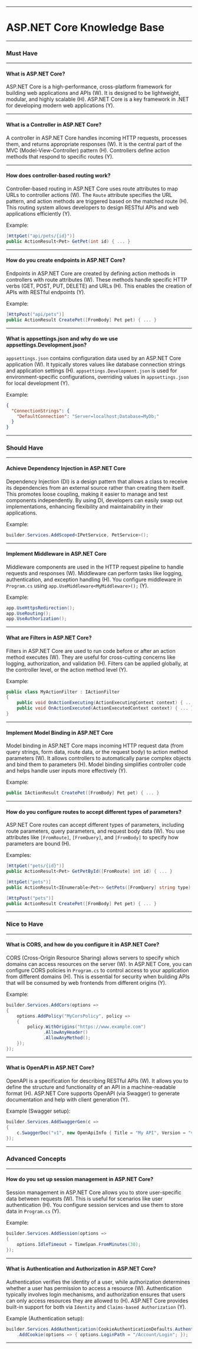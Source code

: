 

---

# ASP.NET Core Knowledge Base

---

### Must Have

---

#### What is ASP.NET Core?

ASP.NET Core is a high-performance, cross-platform framework for building web applications and APIs (W). It is designed to be lightweight, modular, and highly scalable (H). ASP.NET Core is a key framework in .NET for developing modern web applications (Y).

---

#### What is a Controller in ASP.NET Core?

A controller in ASP.NET Core handles incoming HTTP requests, processes them, and returns appropriate responses (W). It is the central part of the MVC (Model-View-Controller) pattern (H). Controllers define action methods that respond to specific routes (Y).

---

#### How does controller-based routing work?

Controller-based routing in ASP.NET Core uses route attributes to map URLs to controller actions (W). The `Route` attribute specifies the URL pattern, and action methods are triggered based on the matched route (H). This routing system allows developers to design RESTful APIs and web applications efficiently (Y).

Example:
```csharp
[HttpGet("api/pets/{id}")]
public ActionResult<Pet> GetPet(int id) { ... }
```

---

#### How do you create endpoints in ASP.NET Core?

Endpoints in ASP.NET Core are created by defining action methods in controllers with route attributes (W). These methods handle specific HTTP verbs (GET, POST, PUT, DELETE) and URLs (H). This enables the creation of APIs with RESTful endpoints (Y).

Example:
```csharp
[HttpPost("api/pets")]
public ActionResult CreatePet([FromBody] Pet pet) { ... }
```

---

#### What is appsettings.json and why do we use appsettings.Development.json?

`appsettings.json` contains configuration data used by an ASP.NET Core application (W). It typically stores values like database connection strings and application settings (H). `appsettings.Development.json` is used for environment-specific configurations, overriding values in `appsettings.json` for local development (Y).

Example:
```json
{
  "ConnectionStrings": {
    "DefaultConnection": "Server=localhost;Database=MyDb;"
  }
}
```

---

### Should Have

---

#### Achieve Dependency Injection in ASP.NET Core

Dependency Injection (DI) is a design pattern that allows a class to receive its dependencies from an external source rather than creating them itself. This promotes loose coupling, making it easier to manage and test components independently. By using DI, developers can easily swap out implementations, enhancing flexibility and maintainability in their applications.

Example:
```csharp
builder.Services.AddScoped<IPetService, PetService>();
```

---

#### Implement Middleware in ASP.NET Core

Middleware components are used in the HTTP request pipeline to handle requests and responses (W). Middleware can perform tasks like logging, authentication, and exception handling (H). You configure middleware in `Program.cs` using `app.UseMiddleware<MyMiddleware>();` (Y).

Example:
```csharp
app.UseHttpsRedirection();
app.UseRouting();
app.UseAuthorization();
```

---

#### What are Filters in ASP.NET Core?

Filters in ASP.NET Core are used to run code before or after an action method executes (W). They are useful for cross-cutting concerns like logging, authorization, and validation (H). Filters can be applied globally, at the controller level, or the action method level (Y).

Example:
```csharp
public class MyActionFilter : IActionFilter
{
    public void OnActionExecuting(ActionExecutingContext context) { ... }
    public void OnActionExecuted(ActionExecutedContext context) { ... }
}
```

---

#### Implement Model Binding in ASP.NET Core

Model binding in ASP.NET Core maps incoming HTTP request data (from query strings, form data, route data, or the request body) to action method parameters (W). It allows controllers to automatically parse complex objects and bind them to parameters (H). Model binding simplifies controller code and helps handle user inputs more effectively (Y).

Example:
```csharp
public IActionResult CreatePet([FromBody] Pet pet) { ... }
```

---

#### How do you configure routes to accept different types of parameters?

ASP.NET Core routes can accept different types of parameters, including route parameters, query parameters, and request body data (W). You use attributes like `[FromRoute]`, `[FromQuery]`, and `[FromBody]` to specify how parameters are bound (H).

Examples:
```csharp
[HttpGet("pets/{id}")]
public ActionResult<Pet> GetPetById([FromRoute] int id) { ... }

[HttpGet("pets")]
public ActionResult<IEnumerable<Pet>> GetPets([FromQuery] string type) { ... }

[HttpPost("pets")]
public ActionResult CreatePet([FromBody] Pet pet) { ... }
```

---

### Nice to Have

---

#### What is CORS, and how do you configure it in ASP.NET Core?

CORS (Cross-Origin Resource Sharing) allows servers to specify which domains can access resources on the server (W). In ASP.NET Core, you can configure CORS policies in `Program.cs` to control access to your application from different domains (H). This is essential for security when building APIs that will be consumed by web frontends from different origins (Y).

Example:
```csharp
builder.Services.AddCors(options =>
{
    options.AddPolicy("MyCorsPolicy", policy =>
    {
        policy.WithOrigins("https://www.example.com")
              .AllowAnyHeader()
              .AllowAnyMethod();
    });
});
```

---

#### What is OpenAPI in ASP.NET Core?

OpenAPI is a specification for describing RESTful APIs (W). It allows you to define the structure and functionality of an API in a machine-readable format (H). ASP.NET Core supports OpenAPI (via Swagger) to generate documentation and help with client generation (Y).

Example (Swagger setup):
```csharp
builder.Services.AddSwaggerGen(c =>
{
    c.SwaggerDoc("v1", new OpenApiInfo { Title = "My API", Version = "v1" });
});
```

---

### Advanced Concepts

---

#### How do you set up session management in ASP.NET Core?

Session management in ASP.NET Core allows you to store user-specific data between requests (W). This is useful for scenarios like user authentication (H). You configure session services and use them to store data in `Program.cs` (Y).

Example:
```csharp
builder.Services.AddSession(options =>
{
    options.IdleTimeout = TimeSpan.FromMinutes(30);
});
```

---

#### What is Authentication and Authorization in ASP.NET Core?

Authentication verifies the identity of a user, while authorization determines whether a user has permission to access a resource (W). Authentication typically involves login mechanisms, and authorization ensures that users can only access resources they are allowed to (H). ASP.NET Core provides built-in support for both via `Identity` and `Claims-based Authorization` (Y).

Example (Authentication setup):
```csharp
builder.Services.AddAuthentication(CookieAuthenticationDefaults.AuthenticationScheme)
    .AddCookie(options => { options.LoginPath = "/Account/Login"; });
```

--- 
